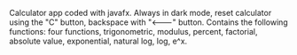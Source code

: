 Calculator app coded with javafx. Always in dark mode, reset calculator using the "C" button, backspace with "<---" button.
Contains the following functions:
four functions, 
trigonometric, 
modulus, 
percent, 
factorial, 
absolute value, 
exponential, 
natural log, 
log, 
e^x.
